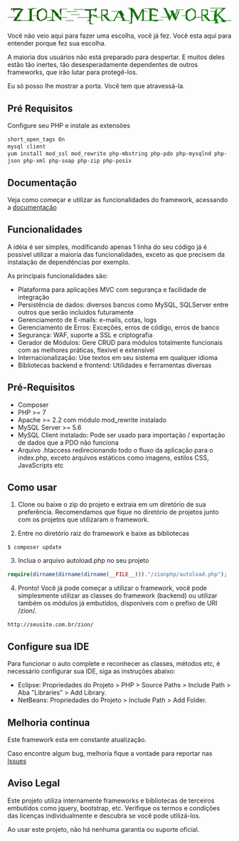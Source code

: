 ![Zion Framework](https://raw.githubusercontent.com/vcd94xt10z/zionphp/master/frontend/zion/img/zion-framework.png)

Você não veio aqui para fazer uma escolha, você já fez. Você esta aqui para entender porque fez sua escolha.

A maioria dos usuários não está preparado para despertar. E muitos deles estão tão inertes, tão desesperadamente dependentes de outros frameworks, que irão lutar para protegê-los.

Eu só posso lhe mostrar a porta. Você tem que atravessá-la.

## Pré Requisitos

Configure seu PHP e instale as extensões

```
short_open_tags On
mysql client
yum install mod_ssl mod_rewrite php-mbstring php-pdo php-mysqlnd php-json php-xml php-soap php-zip php-posix
```

## Documentação

Veja como começar e utilizar as funcionalidades do framework, acessando a
[documentação](https://htmlpreview.github.io/?https://github.com/vcd94xt10z/zionphp/blob/master/docs/index.html)

## Funcionalidades

A idéia é ser simples, modificando apenas 1 linha do seu código já é possivel utilizar a maioria das funcionalidades, 
exceto as que precisem da instalação de dependências por exemplo.

As principais funcionalidades são:
- Plataforma para aplicações MVC com segurança e facilidade de integração
- Persistência de dados: diversos bancos como MySQL, SQLServer entre outros que serão incluidos futuramente
- Gerenciamento de E-mails: e-mails, cotas, logs
- Gerenciamento de Erros: Exceções, erros de código, erros de banco
- Segurança: WAF, suporte a SSL e criptografia
- Gerador de Módulos: Gere CRUD para módulos totalmente funcionais com as melhores práticas, flexivel e extensível
- Internacionalização: Use textos em seu sistema em qualquer idioma
- Bibliotecas backend e frontend: Utilidades e ferramentas diversas

## Pré-Requisitos

- Composer
- PHP >= 7
- Apache >= 2.2 com módulo mod_rewrite instalado
- MySQL Server >= 5.6
- MySQL Client instalado: Pode ser usado para importação / exportação de dados que a PDO não funciona
- Arquivo .htaccess redirecionando todo o fluxo da aplicação para o index.php, exceto arquivos estáticos como 
imagens, estilos CSS, JavaScripts etc

## Como usar

1) Clone ou baixe o zip do projeto e extraia em um diretório de sua preferência. Recomendamos que fique no diretório de projetos junto com os projetos que utilizaram o framework.

2) Entre no diretório raiz do framework e baixe as bibliotecas

```
$ composer update
```

3) Inclua o arquivo autoload.php no seu projeto 
 
```php
require(dirname(dirname(dirname(__FILE__)))."/zionphp/autoload.php");
```

4) Pronto! Você já pode começar a utilizar o framework, você pode simplesmente utilizar as classes do framework (backend) 
ou utilizar também os módulos já embutidos, disponíveis com o prefixo de URI /zion/.

``` 
http://seusite.com.br/zion/
```

## Configure sua IDE

Para funcionar o auto complete e reconhecer as classes, métodos etc, é necessário configurar sua IDE, siga as instruções abaixo:
- Eclipse: Propriedades do Projeto > PHP > Source Paths > Include Path > Aba "Libraries" > Add Library.
- NetBeans: Propriedades do Projeto > Include Path > Add Folder.

## Melhoria continua

Este framework esta em constante atualização.

Caso encontre algum bug, melhoria fique a vontade para reportar nas 
[Issues](https://github.com/vcd94xt10z/zionphp/issues)

## Aviso Legal

Este projeto utiliza internamente frameworks e bibliotecas de terceiros embutidos como jquery, bootstrap, etc. 
Verifique os termos e condições das licenças individualmente e descubra se você pode utilizá-los.

Ao usar este projeto, não há nenhuma garantia ou suporte oficial.

